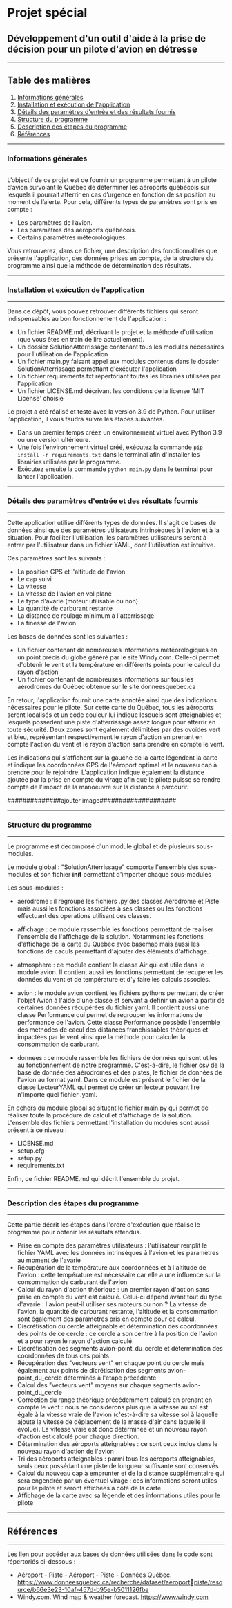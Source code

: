 # Projet spécial
## Développement d'un outil d'aide à la prise de décision pour un pilote d'avion en détresse
***
## Table des matières
1. [Informations générales](#informations-générales)
2. [Installation et exécution de l'application](#installation-et-exécution-de-l'application)
3. [Détails des paramètres d'entrée et des résultats fournis](#détails-des-paramètres-d'entrée-et-des-résultats-fournis)
4. [Structure du programme](#structure-du-programme)
5. [Description des étapes du programme](#description-des-étapes-du-programme)
6. [Références](#références)
***
### Informations générales
***
L’objectif de ce projet est de fournir un programme permettant à un pilote d’avion 
survolant le Québec de déterminer les aéroports québécois sur lesquels il pourrait atterrir en cas 
d’urgence en fonction de sa position au moment de l’alerte.
Pour cela, différents types de paramètres sont pris en compte : 
- Les paramètres de l’avion.
- Les paramètres des aéroports québécois.
- Certains paramètres météorologiques.

Vous retrouverez, dans ce fichier, une description des fonctionnalités que présente l'application, des données prises en compte, de la structure du programme ainsi que la méthode de détermination des résultats.
***
### Installation et exécution de l'application
***
Dans ce dépôt, vous pouvez retrouver différents fichiers qui seront indispensables au bon fonctionnement de l'application :

* Un fichier README.md, décrivant le projet et la méthode d'utilisation (que vous êtes en train de lire actuellement). 
* Un dossier SolutionAtterrissage contenant tous les modules nécessaires pour l'utilisation de l'application
* Un fichier main.py faisant appel aux modules contenus dans le dossier SolutionAtterrissage permettant d'exécuter l'application
* Un fichier requirements.txt répertoriant toutes les librairies utilisées par l'application
* Un fichier LICENSE.md décrivant les conditions de la license 'MIT License' choisie

Le projet a été réalisé et testé avec la version 3.9 de Python. Pour utiliser l'application, il vous faudra suivre les étapes suivantes. 
* Dans un premier temps créez un environnement virtuel avec Python 3.9 ou une version ultérieure.
* Une fois l'environnement virtuel créé, exécutez la commande `pip install -r requirements.txt` dans le terminal afin d'installer les librairies utilisées par le programme.
* Exécutez ensuite la commande `python main.py` dans le terminal pour lancer l'application.

***
### Détails des paramètres d'entrée et des résultats fournis
***
Cette application utilise différents types de données. Il s'agit de bases de données ainsi que des paramètres utilisateurs intrinsèques à l'avion et à la situation. Pour faciliter l'utilisation, les paramètres utilisateurs seront à entrer par l'utilisateur dans un fichier YAML, dont l'utilisation est intuitive. 

Ces paramètres sont les suivants : 
- La position GPS et l'altitude de l'avion
- Le cap suivi
- La vitesse
- La vitesse de l'avion en vol plané
- Le type d'avarie (moteur utilisable ou non)
- La quantité de carburant restante
- La distance de roulage minimum à l'atterrissage
- La finesse de l'avion

Les bases de données sont les suivantes : 
- Un fichier contenant de nombreuses informations météorologiques en un point précis du globe généré par le site Windy.com. Celle-ci permet d'obtenir le vent et la température en différents points pour le calcul du rayon d'action
- Un fichier contenant de nombreuses informations sur tous les aérodromes du Québec obtenue sur le site donneesquebec.ca


En retour, l'application fournit une carte annotée ainsi que des indications nécessaires pour le pilote. Sur cette carte du Québec, tous les aéroports seront localisés et un code couleur lui indique lesquels sont atteignables et lesquels possèdent une piste d'atterrissage assez longue pour atterrir en toute sécurité. Deux zones sont également délimitées par des ovoïdes vert et bleu, représentant respectivement le rayon d'action en prenant en compte l'action du vent et le rayon d'action sans prendre en compte le vent. 


Les indications qui s'affichent sur la gauche de la carte légendent la carte et indique les coordonnées GPS de l'aéroport optimal et le nouveau cap à prendre pour le rejoindre. L'application indique également la distance ajoutée par la prise en compte du virage afin que le pilote puisse se rendre compte de l'impact de la manoeuvre sur la distance à parcourir. 

##############ajouter image####################

***
### Structure du programme
***
Le programme est decomposé d'un module global et de plusieurs sous-modules. 

Le module global : "SolutionAtterrissage" comporte l'ensemble des sous-modules et son fichier __init__ permettant d'importer chaque sous-modules

Les sous-modules : 
- aerodrome : il regroupe les fichiers .py des classes Aerodrome et Piste mais aussi les fonctions associées à ses classes ou les fonctions effectuant des operations utilisant ces classes.
  
- affichage : ce module rassemble les fonctions permettant de realiser l'ensemble de l'affichage de la solution. Notamment les fonctions d'affichage de la carte du Quebec avec basemap mais aussi les fonctions de caculs permettant d'ajouter des éléments d'affichage.
  
-  atmosphere : ce module contient la classe Air qui est utile dans le module avion. Il contient aussi les fonctions permettant de recuperer les données du vent et de température et d'y faire les calculs associés.

-  avion : le module avion contient les fichiers pythons permettant de créer l'objet Avion à l'aide d'une classe et servant à définir un avion à partir de certaines données récupérées du fichier yaml. Il contient aussi une classe Performance qui permet de regrouper les informations de performance de l'avion. Cette classe Performance possède l'ensemble des méthodes de cacul des distances franchissables théoriques et impactées par le vent ainsi que la méthode pour calculer la consommation de carburant.

-  donnees : ce module rassemble les fichiers de données qui sont utiles au fonctionnement de notre programme. C'est-à-dire, le fichier csv de la base de donnée des aérodromes et des pistes, le fichier de données de l'avion au format yaml. Dans ce module est présent le fichier de la classe LecteurYAML qui permet de créer un lecteur pouvant lire n'importe quel fichier .yaml.

En dehors du module global se situent le fichier main.py qui permet de réaliser toute la procédure de calcul et d'affichage de la solution.
L'ensemble des fichiers permettant l'installation du modules sont aussi présent à ce niveau :
- LICENSE.md
- setup.cfg
- setup.py
- requirements.txt

Enfin, ce fichier README.md qui décrit l'ensemble du projet.

***
### Description des étapes du programme
***

Cette partie décrit les étapes dans l'ordre d'exécution que réalise le programme pour obtenir les résultats attendus. 

* Prise en compte des paramètres utilisateurs : l'utilisateur remplit le fichier YAML avec les données intrinsèques à l'avion et les paramètres au moment de l'avarie
* Récupération de la température aux coordonnées et à l'altitude de l'avion : cette température est nécessaire car elle a une influence sur la consommation de carburant de l'avion
* Calcul du rayon d'action théorique : un premier rayon d'action sans prise en compte du vent est calculé. Celui-ci dépend avant tout du type d'avarie : l'avion peut-il utiliser ses moteurs ou non ? La vitesse de l'avion, la quantité de carburant restante, l'altitude et la consommation sont également des paramètres pris en compte pour ce calcul.
* Discrétisation du cercle atteignable et détermination des coordonnées des points de ce cercle : ce cercle a son centre à la position de l'avion et a pour rayon le rayon d'action calculé.  
* Discrétisation des segments avion-point_du_cercle et détermination des coordonnées de tous ces points
* Récupération des "vecteurs vent" en chaque point du cercle mais également aux points de dicrétisation des segments avion-point_du_cercle déterminés à l'étape précédente
* Calcul des "vecteurs vent" moyens sur chaque segments avion-point_du_cercle
* Correction du range théorique précédemment calculé en prenant en compte le vent : nous ne considérons plus que la vitesse au sol est égale à  la vitesse vraie de l'avion (c'est-à-dire sa vitesse sol à laquelle ajoute la vitesse de déplacement de la masse d'air dans laquelle il évolue). La vitesse vraie est donc déterminée et un nouveau rayon d'action est calculé pour chaque direction.
* Détermination des aéroports atteignables : ce sont ceux inclus dans le nouveau rayon d'action de l'avion
* Tri des aéroports atteignables : parmi tous les aéroports atteignables, seuls ceux possédant une piste de longueur suffisante sont conservés
* Calcul du nouveau cap à emprunter et de la distance supplémentaire qui sera engendrée par un éventuel virage : ces informations seront utiles pour le pilote et seront affichées à côté de la carte
* Affichage de la carte avec sa légende et des informations utiles pour le pilote

***
## Références
***
Les lien pour accéder aux bases de données utilisées dans le code sont répertoriés ci-dessous : 
* Aéroport - Piste - Aéroport - Piste - Données Québec. 
https://www.donneesquebec.ca/recherche/dataset/aeroportpiste/resource/b66e3e23-10af-457d-b95e-b5011126fba
* Windy.com. Wind map & weather forecast.
https://www.windy.com
